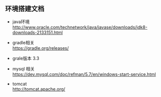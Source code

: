 ## 环境搭建文档
- java环境  http://www.oracle.com/technetwork/java/javase/downloads/jdk8-downloads-2133151.html

- gradle相关   
https://gradle.org/releases/
- grale版本 3.3

- mysql 相关  
 https://dev.mysql.com/doc/refman/5.7/en/windows-start-service.html

- tomcat  
http://tomcat.apache.org/ 